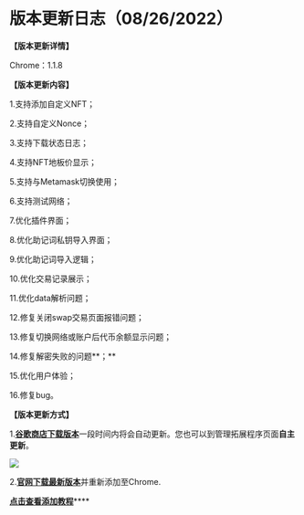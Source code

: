 # 版本更新日志（08/26/2022）

**【版本更新详情】**

Chrome：1.1.8



**【版本更新内容】**

1.支持添加自定义NFT；

2.支持自定义Nonce；

3.支持下载状态日志；

4.支持NFT地板价显示；

5.支持与Metamask切换使用；

6.支持测试网络；

7.优化插件界面；

8.优化助记词私钥导入界面；

9.优化助记词导入逻辑；

10.优化交易记录展示；

11.优化data解析问题；

12.修复关闭swap交易页面报错问题；

13.修复切换网络或账户后代币余额显示问题；

14.修复解密失败的问题**；**

15.优化用户体验；

16.修复bug。





**【版本更新方式】**

1.[**谷歌商店下载版本**](https://chrome.google.com/webstore/detail/tokenpocket/mfgccjchihfkkindfppnaooecgfneiii?hl=zh-CN)一段时间内将会自动更新。您也可以到管理拓展程序页面**自主更新**。

![](<../../.gitbook/assets/组 5.png>)

2.[**官网下载最新版本**](broken-reference)并重新添加至Chrome.

[**点击查看添加教程**](https://help.tokenpocket.pro/cn/extension-wallet/faq/installation-tutorial)****
